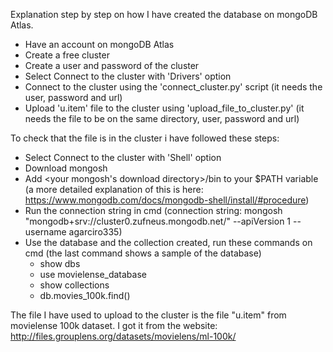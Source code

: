 Explanation step by step on how I have created the database on mongoDB Atlas.
 - Have an account on mongoDB Atlas
 - Create a free cluster
 - Create a user and password of the cluster
 - Select Connect to the cluster with 'Drivers' option
 - Connect to the cluster using the 'connect_cluster.py' script (it needs the user, password and url)
 - Upload 'u.item' file to the cluster using 'upload_file_to_cluster.py' (it needs the file to be on the same directory, user, password and url)


To check that the file is in the cluster i have followed these steps:
 - Select Connect to the cluster with 'Shell' option
 - Download mongosh
 - Add <your mongosh's download directory>/bin to your $PATH variable (a more detailed explanation of this is here: https://www.mongodb.com/docs/mongodb-shell/install/#procedure)
 - Run the connection string in cmd (connection string: mongosh "mongodb+srv://cluster0.zufneus.mongodb.net/" --apiVersion 1 --username agarciro335)
 - Use the database and the collection created, run these commands on cmd (the last command shows a sample of the database)
	- show dbs
	- use movielense_database
	- show collections
	- db.movies_100k.find()

The file I have used to upload to the cluster is the file "u.item" from movielense 100k dataset. I got it from the website: http://files.grouplens.org/datasets/movielens/ml-100k/

